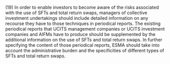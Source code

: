 (19) In order to enable investors to become aware of the risks associated with the use of SFTs and total return swaps, managers of collective investment undertakings should include detailed information on any recourse they have to those techniques in periodical reports. The existing periodical reports that UCITS management companies or UCITS investment companies and AIFMs have to produce should be supplemented by the additional information on the use of SFTs and total return swaps. In further specifying the content of those periodical reports, ESMA should take into account the administrative burden and the specificities of different types of SFTs and total return swaps.